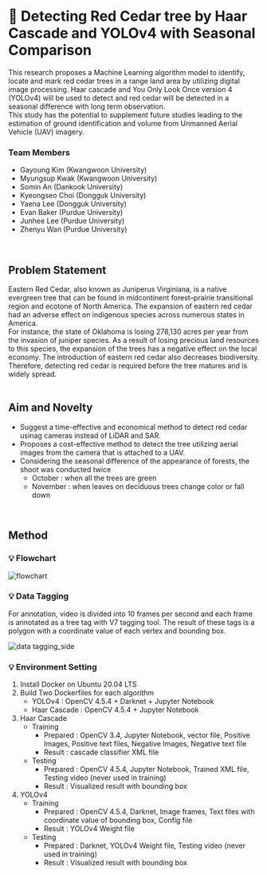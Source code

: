 # 🎄 Detecting Red Cedar tree by Haar Cascade and YOLOv4 with Seasonal Comparison 

This research proposes a Machine Learning algorithm model to identify, locate and mark red cedar trees in a range land area by utilizing digital image processing. Haar cascade and You Only Look Once version 4 (YOLOv4) will be used to detect and red cedar will be detected in a seasonal difference with long term observation.  
This study has the potential to supplement future studies leading to the estimation of ground identification and volume from Unmanned Aerial Vehicle (UAV) imagery.
</br>
### Team Members
- Gayoung Kim (Kwangwoon University)
- Myungsup Kwak (Kwangwoon University)
- Somin An (Dankook University)
- Kyeongseo Choi (Dongguk University)
- Yaena Lee (Dongguk University)
- Evan Baker (Purdue University)
- Junhee Lee (Purdue University)
- Zhenyu Wan (Purdue University)
</br>

## Problem Statement
Eastern Red Cedar, also known as Juniperus Virginiana, is a native evergreen tree that can be found in midcontinent forest–prairie transitional region and ecotone of North America. The expansion of eastern red cedar had an adverse effect on indigenous species across numerous states in America.  
For instance, the state of Oklahoma is losing 278,130 acres per year from the invasion of juniper species. As a result of losing precious land resources to this species, the expansion of the trees has a negative effect on the local economy. The introduction of eastern red cedar also decreases biodiversity.  
Therefore, detecting red cedar is required before the tree matures and is widely spread.  
</br>

## Aim and Novelty 
- Suggest a time-effective and economical method to detect red cedar usinag cameras instead of LiDAR and SAR. 
- Proposes a cost-effective method to detect the tree utilizing aerial images from the camera that is attached to a UAV. 
- Considering the seasonal difference of the appearance of forests, the shoot was conducted twice
  -  October : when all the trees are green
  -  November : when leaves on deciduous trees change color or fall down
</br>

## Method
### 💡 Flowchart
![flowchart](https://user-images.githubusercontent.com/38778937/146014816-991ec3ae-21c2-45f4-a6f7-e6f61e8d805d.jpg)


### 💡 Data Tagging
For annotation, video is divided into 10 frames per second and each frame is annotated as a tree tag with V7 tagging tool. The result of these tags is a polygon with a coordinate value of each vertex and bounding box.  

![data tagging_side](https://user-images.githubusercontent.com/38778937/144276628-07991c13-c5db-4549-9b57-ece8a90506f8.jpg)

### 💡 Environment Setting
1. Install Docker on Ubuntu 20.04 LTS
2. Build Two Dockerfiles for each algorithm
    - YOLOv4 : OpenCV 4.5.4 + Darknet + Jupyter Notebook
    - Haar Cascade : OpenCV 4.5.4 + Jupyter Notebook
3. Haar Cascade
    - Training
      - Prepared : OpenCV 3.4, Jupyter Notebook, vector file, Positive Images, Positive text files, Negative Images, Negative text file
      - Result : cascade classifier XML file
    - Testing
      - Prepared : OpenCV 4.5.4, Jupyter Notebook, Trained XML file, Testing video (never used in training)
      - Result : Visualized result with bounding box
4. YOLOv4
    - Training
      - Prepared : OpenCV 4.5.4, Darknet, Image frames, Text files with coordinate value of bounding box, Config file
      - Result : YOLOv4 Weight file
    - Testing
      - Prepared : Darknet, YOLOv4 Weight file, Testing video (never used in training)
      - Result : Visualized result with bounding box


